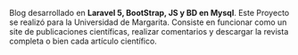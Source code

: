 Blog desarrollado en **Laravel 5, BootStrap, JS y BD en Mysql**. 
Este Proyecto se realizó para la Universidad de Margarita.
Consiste en funcionar como un site de publicaciones científicas, realizar comentarios y descargar la revista completa o bien cada artículo científico.
